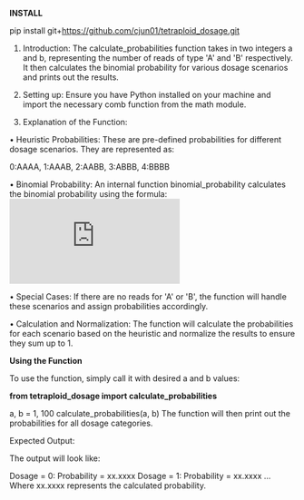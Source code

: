 **INSTALL**

pip install git+https://github.com/cjun01/tetraploid_dosage.git

1. Introduction:
The calculate_probabilities function takes in two integers a and b, representing the number of reads of type 'A' and 'B' respectively. It then calculates the binomial probability for various dosage scenarios and prints out the results.

2. Setting up:
Ensure you have Python installed on your machine and import the necessary comb function from the math module.

3. Explanation of the Function:

  •	Heuristic Probabilities: These are pre-defined probabilities for different dosage scenarios. They are represented as:

  0:AAAA, 1:AAAB, 2:AABB, 3:ABBB, 4:BBBB
  
  •	Binomial Probability: An internal function binomial_probability calculates the binomial probability using the formula:
  ![formula](https://latex.codecogs.com/gif.latex?P%28X=k%29%20%3D%20%5Cbinom%7Bn%7D%7Bk%7D%20p%5Ek%20%281-p%29%5E%7Bn-k%7D)

  •	Special Cases: If there are no reads for 'A' or 'B', the function will handle these scenarios and assign probabilities accordingly.

  •	Calculation and Normalization: The function will calculate the probabilities for each scenario based on the heuristic and normalize the results to ensure they sum up to 1.

**Using the Function**

To use the function, simply call it with desired a and b values:

**from tetraploid_dosage import calculate_probabilities**


a, b = 1, 100
calculate_probabilities(a, b)
The function will then print out the probabilities for all dosage categories.

Expected Output:

The output will look like:

Dosage = 0: Probability = xx.xxxx
Dosage = 1: Probability = xx.xxxx
...
Where xx.xxxx represents the calculated probability.
